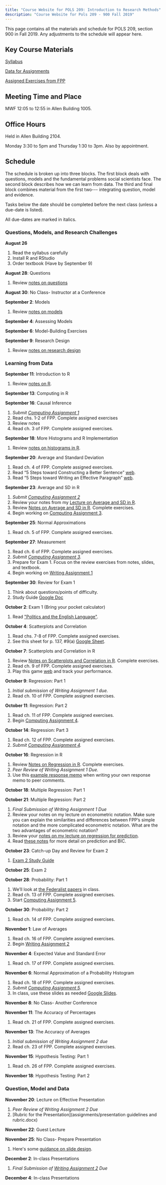 ```yaml
---
title: "Course Website for POLS 209: Introduction to Research Methods"
description: "Course Website for Pols 209 - 900 Fall 2019"
---
```


This page contains all the materials and schedule for POLS 209, section 900 in Fall 2019. Any adjustments to the schedule will appear here.

## Key Course Materials

[Syllabus](files/pols-209-syllabus.pdf)

[Data for Assignments](files/data.zip)

[Assigned Exercises from FPP](files/fpp-exercises.pdf)

## Meeting Time and Place
MWF 12:05 to 12:55 in Allen Building 1005.

## Office Hours

Held in Allen Building 2104.

Monday 3:30 to 5pm and Thursday 1:30 to 3pm. Also by appointment.

## Schedule

The schedule is broken up into three blocks.
The first block deals with questions, models and the fundamental problems social scientists face.
The second block describes how we can learn from data.
The third and final block combines material from the first two--- integrating question, model and evidence.

Tasks below the date should be completed before the next class (unless a due-date is listed).

All due-dates are marked in italics.

### Questions, Models, and Research Challenges

**August 26**
1. Read the syllabus carefully
2. Install R and RStudio
3. Order textbook (Have by September 9)

**August 28**: Questions
1. Review [notes on questions](files/notes-02-questions.pdf)

**August 30**: No Class- Instructor at a Conference

**September 2**: Models
1. Review [notes on models](files/notes-03-models.pdf)

**September 4**: Assessing Models

**September 6**: Model-Building Exercises

**September 9**: Research Design
1. Review [notes on research design](files/notes-research-design.pdf)


### Learning from Data

**September 11**: Introduction to R
1. Review [notes on R](files/notes-04-computing.pdf).

**September 13**: Computing in R


**September 16**: Causal Inference
1. *Submit [Computing Assignment 1](assignments/r-assign-01.pdf)*
2. Read chs. 1-2 of FPP. Complete assigned exercises
3. Review notes
4. Read ch. 3 of FPP. Complete assigned exercises.

**September 18**: More Histograms and R Implementation
1. Review [notes on histograms in R](files/notes-08-histograms-r.pdf).

**September 20**: Average and Standard Deviation
1. Read ch. 4 of FPP. Complete assigned exercises.
2. Read “5 Steps toward Constructing a Better Sentence” [web](https://eebatou.wordpress.com/2011/09/02/writing-5-steps-toward-constructing-a-better-sentence/).
3. Read “5 Steps toward Writing an Effective Paragraph” [web](https://eebatou.wordpress.com/2007/01/21/5-steps-to-a-writing-an-effective-paragraph/).

**September 23**: Average and SD in R
1. *Submit [Computing Assignment 2](assignments/r-assign-02.pdf)*
2. Review your notes from my [Lecture on Average and SD in R](files/mean-sd-slides.pdf).
2. Review [Notes on Average and SD in R](files/notes-10-average-sd-r.pdf). Complete exercises.
3. Begin working on [Computing Assignment 3](assignments/r-assign-03.pdf).

**September 25**: Normal Approximations
1. Read ch. 5 of FPP. Complete assigned exercises.


**September 27**: Measurement
1. Read ch. 6 of FPP. Complete assigned exercises.
2. *Submit [Computing Assignment 3](assignments/r-assign-03.pdf).*
3. Prepare for Exam 1. Focus on the review exercises from notes, slides, and textbook.
4. Begin working on [Writing Assignment 1](assignments/writing-assignment-1.docx)

**September 30**: Review for Exam 1
1. Think about questions/points of difficulty.
2. Study Guide [Google Doc](https://docs.google.com/document/d/19WF7hCjFCnCWdCwYDDisxWmMCUmapI4wJdb-rnOdsuo/edit)

**October 2**: Exam 1 (Bring your pocket calculator)
1. Read ["Politics and the English Language"](HonorsOrwellPoliticsEnglishLanguage.pdf).

**October 4**: Scatterplots and Correlation
1. Read chs. 7-8 of FPP. Complete assigned exercises.
2. See this sheet for p. 137, #9(a) [Google Sheet](https://docs.google.com/spreadsheets/d/1Y2EuRIcbuZk6eu9WWUaNXSWnqJMi9XBXrA27BzqSeKk/edit).

**October 7**: Scatterplots and Correlation in R
1. Review [Notes on Scatterplots and Correlation in R](/files/notes-18-correlation-r.pdf). Complete exercises.
2. Read ch. 9 of FPP. Complete assigned exercises.
3. Play this game [web](http://www.rossmanchance.com/applets/GuessCorrelation.html) and track your performance.

**October 9**: Regression: Part 1
1. *Initial submission of Writing Assignment 1 due.*
2. Read ch. 10 of FPP. Complete assigned exercises.

**October 11**: Regression: Part 2
1. Read ch. 11 of FPP. Complete assigned exercises.
2. Begin [Computing Assignment 4](assignments/r-assign-04.pdf).

**October 14**: Regression: Part 3
1. Read ch. 12 of FPP. Complete assigned exercises.
2. *Submit [Computing Assignment 4](assignments/r-assign-04.pdf).*

**October 16**: Regression in R
1. Review [Notes on Regression in R](files/notes-23-regression-r.pdf). Complete exercises.
2. *Peer Review of Writing Assignment 1 Due.*
3. Use this [example response memo](assignments/response-memo-example.pdf) when writing your own response memo to peer comments.

**October 18**: Multiple Regression: Part 1

**October 21**: Multiple Regression: Part 2
1. *Final Submission of Writing Assignment 1 Due*
2. Review your notes on my lecture on econometric notation. Make sure you can explain the similarities and differences between FPP’s simple notation and the more complicated econometric notation. What are the two advantages of econometric notation?
3. Review your [notes on my lecture on regression for prediction](files/regression-prediction-slides.pdf).
4. Read [these notes](notes-multiple-regression-r.pdf) for more detail on prediction and BIC.


**October 23**: Catch-up Day and Review for Exam 2
1. [Exam 2 Study Guide](https://docs.google.com/document/d/1aRe1GgbJhoUTltteX-WPEJb-ImDVXq4FHz4QMuhThBY/edit#heading=h.pu6lyh4jr74b)

**October 25**: Exam 2


**October 28**: Probability: Part 1
1. We’ll look at [the Federalist papers](http://www.foundingfathers.info/federalistpapers/fedindex.htm) in class.
2. Read ch. 13 of FPP. Complete assigned exercises.
3. Start [Computing Assignment 5](assignments/r-assign-05.pdf).


**October 30**: Probability: Part 2
1. Read ch. 14 of FPP. Complete assigned exercises.

**November 1**: Law of Averages
1. Read ch. 16 of FPP. Complete assigned exercises.
2. Begin [Writing Assignment 2](assignments/writing-assignment-2.pdf)

**November 4**: Expected Value and Standard Error
1. Read ch. 17 of FPP. Complete assigned exercises.

**November 6**: Normal Approximation of a Probability Histogram
1. Read ch. 18 of FPP. Complete assigned exercises.
2. *Submit [Computing Assignment 5](assignments/r-assign-05.pdf).*
3. In class, use these slides as needed [Google Slides](https://docs.google.com/presentation/d/1SOUFFnB3VvILGscV5qOGxJnKJjHIHdbhFzxyB7SEJ8Y/edit#slide=id.g2ac70fc58f_0_9).

**November 8**: No Class- Another Conference

**November 11**: The Accuracy of Percentages
1. Read ch. 21 of FPP. Complete assigned exercises.

**November 13**: The Accuracy of Averages
1. *Initial submission of Writing Assignment 2 due*
2. Read ch. 23 of FPP. Complete assigned exercises.

**November 15**: Hypothesis Testing: Part 1
1. Read ch. 26 of FPP. Complete assigned exercises.

**November 18**: Hypothesis Testing: Part 2

### Question, Model and Data

**November 20**: Lecture on Effective Presentation
1. *Peer Review of Writing Assignment 2 Due*
2. [Rubric for the Presentation](assignments/presentation guidelines and rubric.docx)

**November 22**: Guest Lecture

**November 25**: No Class- Prepare Presentation
1. Here's some [guidance on slide design](https://www.speechworks.net/what-would-the-gettysburg-address-look-like-in-powerpoint/).

**December 2**: In-class Presentations
1. *Final Submission of [Writing Assignment 2](assignments/writing-assignment-2.pdf) Due*

**December 4**: In-class Presentations
